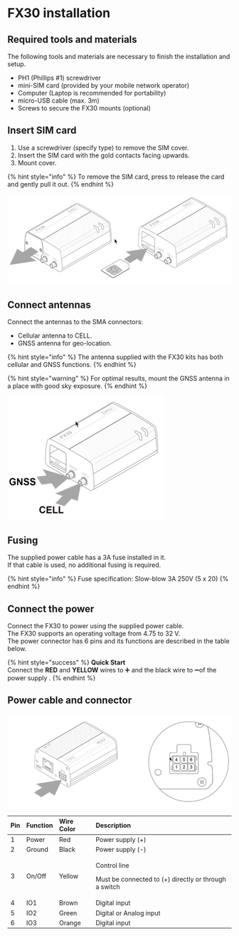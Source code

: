 # FX30 installation

## Required tools and materials

The following tools and materials are necessary to finish the installation and setup.

* PH1 \(Phillips \#1\) screwdriver
* mini-SIM card \(provided by your mobile network operator\)
* Computer \(Laptop is recommended for portability\)
* micro-USB cable \(max. 3m\)
* Screws to secure the FX30 mounts \(optional\)

## Insert SIM card

1. Use a screwdriver \(specify type\) to remove the SIM cover.
2. Insert the SIM card with the gold contacts facing upwards.
3. Mount cover.

{% hint style="info" %}
To remove the SIM card, press to release the card and gently pull it out.
{% endhint %}

 

![Remove cover and insert SIM](../.gitbook/assets/image%20%286%29.png)

## Connect antennas

Connect the antennas to the SMA connectors:

* Cellular antenna to CELL.
* GNSS antenna for geo-location.

{% hint style="info" %}
The antenna supplied with the FX30 kits has both cellular and GNSS functions.
{% endhint %}

{% hint style="warning" %}
For optimal results, mount the GNSS antenna in a place with good sky exposure.
{% endhint %}

![](../.gitbook/assets/image%20%287%29.png)

## Fusing

The supplied power cable has a 3A fuse installed in it.   
If that cable is used, no additional fusing is required.

{% hint style="info" %}
Fuse specification: Slow-blow 3A 250V  \(5 x 20\)
{% endhint %}

## Connect the power

Connect the FX30 to power using the supplied power cable.  
The FX30 supports an operating voltage from 4.75 to 32 V.  
The power connector has 6 pins and its functions are described in the table below.

{% hint style="success" %}
**Quick Start**  
Connect the **RED** and **YELLOW** wires to ➕ and the black wire to ➖of the power supply .
{% endhint %}

## Power cable and connector

![](../.gitbook/assets/image-10-.png)

<table>
  <thead>
    <tr>
      <th style="text-align:left">Pin</th>
      <th style="text-align:left">Function</th>
      <th style="text-align:left">Wire Color</th>
      <th style="text-align:left">Description</th>
    </tr>
  </thead>
  <tbody>
    <tr>
      <td style="text-align:left">1</td>
      <td style="text-align:left">Power</td>
      <td style="text-align:left">Red</td>
      <td style="text-align:left">Power supply (+)</td>
    </tr>
    <tr>
      <td style="text-align:left">2</td>
      <td style="text-align:left">Ground</td>
      <td style="text-align:left">Black</td>
      <td style="text-align:left">Power supply (-)</td>
    </tr>
    <tr>
      <td style="text-align:left">3</td>
      <td style="text-align:left">On/Off</td>
      <td style="text-align:left">Yellow</td>
      <td style="text-align:left">
        <p>Control line</p>
        <p>Must be connected to (+) directly or through a switch</p>
      </td>
    </tr>
    <tr>
      <td style="text-align:left">4</td>
      <td style="text-align:left">IO1</td>
      <td style="text-align:left">Brown</td>
      <td style="text-align:left">Digital input</td>
    </tr>
    <tr>
      <td style="text-align:left">5</td>
      <td style="text-align:left">IO2</td>
      <td style="text-align:left">Green</td>
      <td style="text-align:left">Digital or Analog input</td>
    </tr>
    <tr>
      <td style="text-align:left">6</td>
      <td style="text-align:left">IO3</td>
      <td style="text-align:left">Orange</td>
      <td style="text-align:left">Digital input</td>
    </tr>
  </tbody>
</table>



